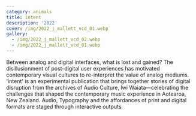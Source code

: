```yaml
---
category: animals
title: intent
description: '2022'
cover: /img/2022_j_mallett_vcd_01.webp
gallery:
  - /img/2022_j_mallett_vcd_02.webp
  - /img/2022_j_mallett_vcd_01.webp
---
```


Between analog and digital interfaces, what is lost and gained? The disillusionment of post-digital user experiences has motivated contemporary visual cultures to re-interpret the value of analog mediums. 'intent' is an experimental publication that brings together stories of digital disruption from the archives of Audio Culture, Iwi Waiata—celebrating the challenges that shaped the contemporary music experience in Aotearoa, New Zealand. Audio, Typography and the affordances of print and digital formats are staged through interactive outputs.
